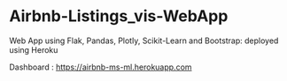 # Airbnb-Listings_vis-WebApp
Web App using Flak, Pandas, Plotly, Scikit-Learn and Bootstrap: deployed using Heroku


Dashboard : https://airbnb-ms-ml.herokuapp.com
